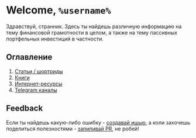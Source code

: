 # Welcome, `%username%`
Здравствуй, странник. Здесь ты найдешь различную информацию на тему финансовой
грамотности в целом, а также на тему пассивных портфельных инвестиций в частности.

## Оглавление
1. [Статьи / шортриды](https://github.com/v1z/financial-notes/blob/master/shorts/readme.md)
2. [Книги](https://github.com/v1z/financial-notes/blob/master/books/readme.md)
3. [Интернет-ресурсы](https://github.com/v1z/financial-notes/blob/master/resources/readme.md)
4. [Telegram каналы](https://github.com/v1z/financial-notes/blob/master/telegram/readme.md)

## Feedback
Если ты найдешь какую-либо ошибку - [создавай ишью](https://github.com/v1z/financial-notes/issues/new), а коли захочешь поделиться полезностями - [запиливай PR](https://github.com/v1z/financial-notes/compare), не робей!